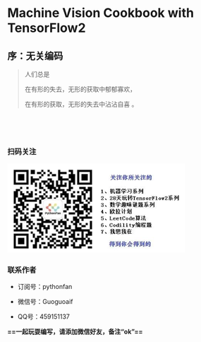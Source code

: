 #  Machine Vision Cookbook with TensorFlow2



## 序：无关编码



> 人们总是
>
> 在有形的失去，无形的获取中郁郁寡欢，
>
> 在有形的获取，无形的失去中沾沾自喜 。

​                                   





​                                                                   



### 扫码关注

<img src="figure/0.jpg" style="zoom:80%;" />

### 联系作者

+ 订阅号：pythonfan

+ 微信号：Guoguoaif

+ QQ号：459151137



**==一起玩耍编写，请添加微信好友，备注“ok”==**





